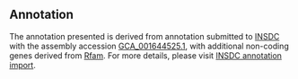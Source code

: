 

Annotation
----------

The annotation presented is derived from annotation submitted to
[INSDC](http://www.insdc.org) with the assembly accession
[GCA\_001644525.1](http://www.ebi.ac.uk/ena/data/view/GCA_001644525.1),
with additional non-coding genes derived from
[Rfam](http://rfam.xfam.org/). For more details, please visit [INSDC
annotation
import](http://ensemblgenomes.org/info/data/insdc_annotation).
